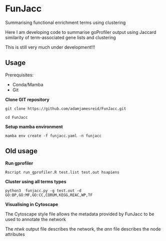 # FunJacc
Summarising functional enrichment terms using clustering

Here I am developing code to summarise goProfiler output using Jaccard similarity of term-associated gene lists and clustering

This is still very much under development!!!

## Usage

Prerequisites:

- Conda/Mamba
- Git

**Clone GIT repository**

`git clone https://github.com/adamjamesreid/FunJacc.git`

`cd FunJacc`

**Setup mamba environment**

`mamba env create -f funjacc.yaml -n funjacc`




## Old usage

**Run gprofiler**

`Rscript run_gprofiler.R test.list test.out hsapiens`

**Cluster using all terms types**

`python3  funjacc.py -g test.out -d GO:BP,GO:MF,GO:CC,CORUM,KEGG,REAC,WP,TF`

**Visualising in Cytoscape**

The Cytoscape style file allows the metadata provided by FunJacc to be used to annotate the network

The *ntwk* output file describes the network, the *ann* file describes the node attributes
